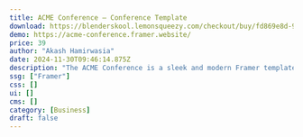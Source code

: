 ```yaml
---
title: ACME Conference — Conference Template
download: https://blenderskool.lemonsqueezy.com/checkout/buy/fd869e8d-9969-4add-8cc2-ff8908e1a966
demo: https://acme-conference.framer.website/
price: 39
author: "Akash Hamirwasia"
date: 2024-11-30T09:46:14.875Z
description: "The ACME Conference is a sleek and modern Framer template perfect for online and offline conference websites. With a fully responsive design, the site looks great on any device, including mobiles and tablets, making it convenient for attendees who need to access the schedules, and live streams on the go."
ssg: ["Framer"]
css: []
ui: []
cms: []
category: [Business]
draft: false
---
```

